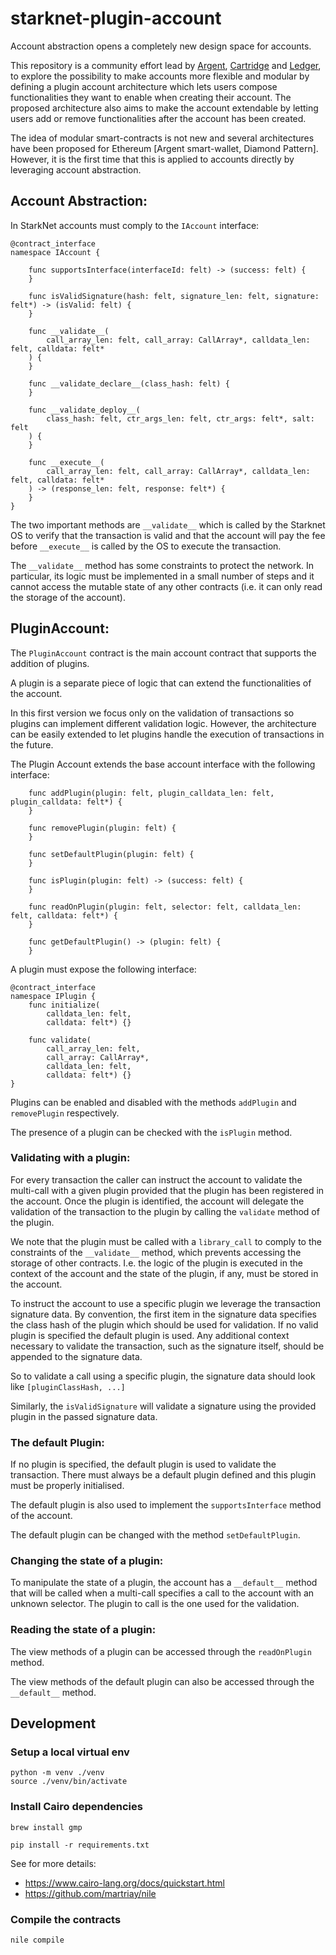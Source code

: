 # starknet-plugin-account

Account abstraction opens a completely new design space for accounts.

This repository is a community effort lead by [Argent](https://www.argent.xyz/), [Cartridge](https://cartridge.gg) and [Ledger](https://www.ledger.com/), to explore the possibility to make accounts more flexible and modular by defining a plugin account architecture which lets users compose functionalities they want to enable when creating their account. The proposed architecture also aims to make the account extendable by letting users add or remove functionalities after the account has been created.

The idea of modular smart-contracts is not new and several architectures have been proposed for Ethereum [Argent smart-wallet,  Diamond Pattern]. However, it is the first time that this is applied to accounts directly by leveraging account abstraction.

## Account Abstraction:

In StarkNet accounts must comply to the `IAccount` interface:

```cairo
@contract_interface
namespace IAccount {

    func supportsInterface(interfaceId: felt) -> (success: felt) {
    }

    func isValidSignature(hash: felt, signature_len: felt, signature: felt*) -> (isValid: felt) {
    }

    func __validate__(
        call_array_len: felt, call_array: CallArray*, calldata_len: felt, calldata: felt*
    ) {
    }

    func __validate_declare__(class_hash: felt) {
    }

    func __validate_deploy__(
        class_hash: felt, ctr_args_len: felt, ctr_args: felt*, salt: felt
    ) {
    }

    func __execute__(
        call_array_len: felt, call_array: CallArray*, calldata_len: felt, calldata: felt*
    ) -> (response_len: felt, response: felt*) {
    }
}
```
The two important methods are `__validate__` which is called by the Starknet OS to verify that the transaction is valid and that the account will pay the fee before `__execute__` is called by the OS to execute the transaction.

The `__validate__` method has some constraints to protect the network. In particular, its logic must be implemented in a small number of steps and it cannot access the mutable state of any other contracts (i.e. it can only read the storage of the account).

## PluginAccount:

The `PluginAccount` contract is the main account contract that supports the addition of plugins. 

A plugin is a separate piece of logic that can extend the functionalities of the account. 

In this first version we focus only on the validation of transactions so plugins can implement different validation logic. However, the architecture can be easily extended to let plugins handle the execution of transactions in the future.

The Plugin Account extends the base account interface with the following interface:

```cairo
    func addPlugin(plugin: felt, plugin_calldata_len: felt, plugin_calldata: felt*) {
    }

    func removePlugin(plugin: felt) {
    }

    func setDefaultPlugin(plugin: felt) {
    }

    func isPlugin(plugin: felt) -> (success: felt) {
    }

    func readOnPlugin(plugin: felt, selector: felt, calldata_len: felt, calldata: felt*) {
    }

    func getDefaultPlugin() -> (plugin: felt) {
    }
```

A plugin must expose the following interface:

```cairo
@contract_interface
namespace IPlugin {
    func initialize(
        calldata_len: felt,
        calldata: felt*) {}

    func validate(
        call_array_len: felt,
        call_array: CallArray*,
        calldata_len: felt,
        calldata: felt*) {}
}
```
Plugins can be enabled and disabled with the methods `addPlugin` and `removePlugin` respectively. 

The presence of a plugin can be checked with the `isPlugin` method.

### Validating with a plugin:

For every transaction the caller can instruct the account to validate the multi-call with a given plugin provided that the plugin has been registered in the account. Once the plugin is identified, the account will delegate the validation of the transaction to the plugin by calling the `validate` method of the plugin.

We note that the plugin must be called with a `library_call` to comply to the constraints of the `__validate__` method, which prevents accessing the storage of other contracts. I.e. the logic of the plugin is executed in the context of the account and the state of the plugin, if any, must be stored in the account.

To instruct the account to use a specific plugin we leverage the transaction signature data. By convention, the first item in the signature data specifies the class hash of the plugin which should be used for validation. If no valid plugin is specified the default plugin is used. Any additional context necessary to validate the transaction, such as the signature itself, should be appended to the signature data.

So to validate a call using a specific plugin, the signature data should look like `[pluginClassHash, ...]`

Similarly, the `isValidSignature` will validate a signature using the provided plugin in the passed signature data.

### The default Plugin:

If no plugin is specified, the default plugin is used to validate the transaction. There must always be a default plugin defined and this plugin must be properly initialised.

The default plugin is also used to implement the `supportsInterface` method of the account.

The default plugin can be changed with the method `setDefaultPlugin`.

### Changing the state of a plugin:

To manipulate the state of a plugin, the account has a `__default__` method that will be called when a multi-call specifies a call to the account with an unknown selector.  The plugin to call is the one used for the validation.

### Reading the state of a plugin:

The view methods of a plugin can be accessed through the `readOnPlugin` method.

The view methods of the default plugin can also be accessed through the `__default__` method.

## Development

### Setup a local virtual env

```
python -m venv ./venv
source ./venv/bin/activate
```

### Install Cairo dependencies
```
brew install gmp
```

```
pip install -r requirements.txt
```

See for more details:
- https://www.cairo-lang.org/docs/quickstart.html
- https://github.com/martriay/nile

### Compile the contracts
```
nile compile
```
